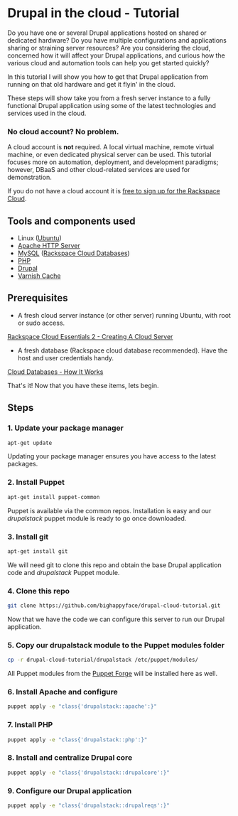 # Drupal in the cloud - Tutorial

Do you have one or several Drupal applications hosted on shared or dedicated hardware? Do you have multiple configurations and applications sharing or straining server resources? Are you considering the cloud, concerned how it will affect your Drupal applications, and curious how the various cloud and automation tools can help you get started quickly?

In this tutorial I will show you how to get that Drupal application from running on that old hardware and get it flyin' in the cloud.

These steps will show take you from a fresh server instance to a fully functional Drupal application using some of the latest technologies and services used in the cloud.

### No cloud account? No problem.

A cloud account is **not** required. A local virtual machine, remote virtual machine, or even dedicated physical server can be used. This tutorial focuses more on automation, deployment, and development paradigms; however, DBaaS and other cloud-related services are used for demonstration.

If you do not have a cloud account it is [free to sign up for the Rackspace Cloud](https://cart.rackspace.com/cloud/).

## Tools and components used

- Linux ([Ubuntu](http://www.ubuntu.com/ubuntu))
- [Apache HTTP Server](http://httpd.apache.org/)
- [MySQL](http://www.mysql.com/) ([Rackspace Cloud Databases](http://www.rackspace.com/cloud/databases/))
- [PHP](http://www.php.net/)
- [Drupal](http://www.drupal.org/)
- [Varnish Cache](https://www.varnish-cache.org/)

## Prerequisites

- A fresh cloud server instance (or other server) running Ubuntu, with root or sudo access.

[Rackspace Cloud Essentials 2 - Creating A Cloud Server](http://www.rackspace.com/knowledge_center/article/rackspace-cloud-essentials-2-creating-a-cloud-server)

- A fresh database (Rackspace cloud database recommended). Have the host and user credentials handy.

[Cloud Databases - How It Works](http://www.rackspace.com/cloud/databases/howitworks/)

That's it! Now that you have these items, lets begin.

## Steps

### 1. Update your package manager

```bash
apt-get update
```

Updating your package manager ensures you have access to the latest packages.

### 2. Install Puppet

```bash
apt-get install puppet-common
```

Puppet is available via the common repos. Installation is easy and our *drupalstack* puppet module is ready to go once downloaded.

### 3. Install git

```bash
apt-get install git
```

We will need git to clone this repo and obtain the base Drupal application code and *drupalstack* Puppet module.

### 4. Clone this repo

```bash
git clone https://github.com/bighappyface/drupal-cloud-tutorial.git
```

Now that we have the code we can configure this server to run our Drupal application.

### 5. Copy our drupalstack module to the Puppet modules folder

```bash
cp -r drupal-cloud-tutorial/drupalstack /etc/puppet/modules/
```

All Puppet modules from the [Puppet Forge](http://forge.puppetlabs.com/) will be installed here as well.

### 6. Install Apache and configure

```bash
puppet apply -e "class{'drupalstack::apache':}"
```

### 7. Install PHP

```bash
puppet apply -e "class{'drupalstack::php':}"
```

### 8. Install and centralize Drupal core

```bash
puppet apply -e "class{'drupalstack::drupalcore':}"
```

### 9. Configure our Drupal application

```bash
puppet apply -e "class{'drupalstack::drupalreqs':}"
```
